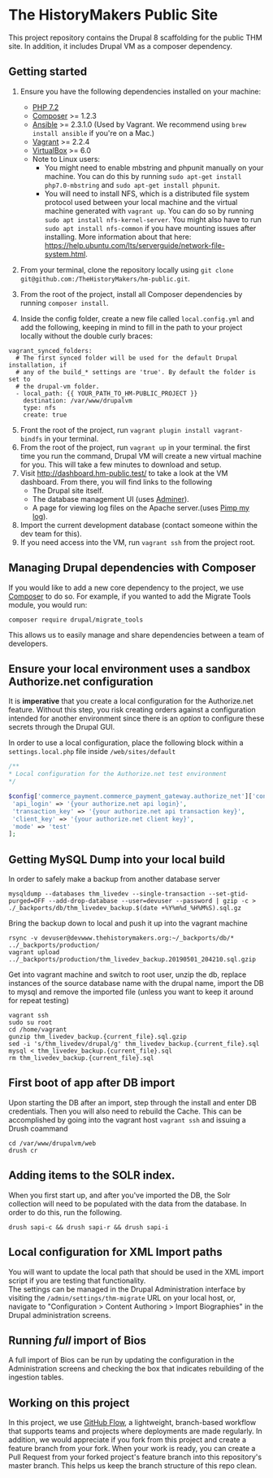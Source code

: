 # The HistoryMakers Public Site

This project repository contains the Drupal 8 scaffolding for the public THM site. In addition, it includes Drupal VM as a composer dependency.

## Getting started
1. Ensure you have the following dependencies installed on your machine:
    * [PHP 7.2](http://php.net/)
    * [Composer](https://getcomposer.org/) >= 1.2.3
    * [Ansible](http://docs.ansible.com/ansible/latest/intro.html) >= 2.3.1.0 (Used by Vagrant. We recommend using `brew install ansible` if you're on a Mac.)
    * [Vagrant](https://www.vagrantup.com/intro/index.html) >= 2.2.4
    * [VirtualBox](https://www.virtualbox.org/) >= 6.0
    * Note to Linux users:
        * You might need to enable mbstring and phpunit manually on your machine. You can do this by running `sudo apt-get install php7.0-mbstring` and `sudo apt-get install phpunit`.
        * You will need to install NFS, which is a distributed file system protocol used between your local machine and the virtual machine generated with `vagrant up`. You can do so by running `sudo apt install nfs-kernel-server`. You might also have to run `sudo apt install nfs-common` if you have mounting issues after installing. More information about that here: https://help.ubuntu.com/lts/serverguide/network-file-system.html.

2. From your terminal, clone the repository locally using `git clone git@github.com:/TheHistoryMakers/hm-public.git`.
3. From the root of the project, install all Composer dependencies by running `composer install`.
4. Inside the config folder, create a new file called `local.config.yml` and add the following, keeping in mind to fill in the path to your project locally without the double curly braces:
```
vagrant_synced_folders:
  # The first synced folder will be used for the default Drupal installation, if
  # any of the build_* settings are 'true'. By default the folder is set to
  # the drupal-vm folder.
  - local_path: {{ YOUR_PATH_TO_HM-PUBLIC_PROJECT }}
    destination: /var/www/drupalvm
    type: nfs
    create: true
```
5. Front the root of the project, run `vagrant plugin install vagrant-bindfs` in your terminal.
6. From the root of the project, run `vagrant up` in your terminal. the first time you run the command, Drupal VM will create a new virtual machine for you. This will take a few minutes to download and setup.
7. Visit http://dashboard.hm-public.test/ to take a look at the VM dashboard. From there, you will find links to the following
    * The Drupal site itself.
    * The database management UI (uses [Adminer](https://www.adminer.org/)).
    * A page for viewing log files on the Apache server.(uses [Pimp my log](http://pimpmylog.com/)).
8. Import the current development database (contact someone within the dev team for this).
9. If you need access into the VM, run `vagrant ssh` from the project root.

## Managing Drupal dependencies with Composer

If you would like to add a new core dependency to the project, we use [Composer](https://getcomposer.org/) to do so. For example, if you wanted to add the Migrate Tools module, you would run:

`composer require drupal/migrate_tools`

This allows us to easily manage and share dependencies between a team of developers.

## Ensure your local environment uses a sandbox Authorize.net configuration

It is **imperative** that you create a local configuration for the Authorize.net feature.  Without this step, you risk creating orders against a configuration intended for another environment since there is an _option_ to configure these secrets through the Drupal GUI.  

In order to use a local configuration, place the following block within a `settings.local.php` file inside `/web/sites/default`

```php
/**
* Local configuration for the Authorize.net test environment
*/

$config['commerce_payment.commerce_payment_gateway.authorize_net']['configuration'] = [
 'api_login' => '{your authorize.net api login}',
 'transaction_key' => '{your authorize.net api transaction key}',
 'client_key' => '{your authorize.net client key}',
 'mode' => 'test'
];
```

## Getting MySQL Dump into your local build

In order to safely make a backup from another database server

    mysqldump --databases thm_livedev --single-transaction --set-gtid-purged=OFF --add-drop-database --user=devuser --password | gzip -c > ./_backports/db/thm_livedev_backup.$(date +%Y%m%d_%H%M%S).sql.gz

Bring the backup down to local and push it up into the vagrant machine
  
    rsync -v devuser@devwww.thehistorymakers.org:~/_backports/db/* ../_backports/production/
    vagrant upload ../_backports/production/thm_livedev_backup.20190501_204210.sql.gzip

Get into vagrant machine and switch to root user, unzip the db, replace instances of the source database name with the drupal name, import the DB to mysql and remove the imported file (unless you want to keep it around for repeat testing)

    vagrant ssh
    sudo su root
    cd /home/vagrant
    gunzip thm_livedev_backup.{current_file}.sql.gzip
    sed -i 's/thm_livedev/drupal/g' thm_livedev_backup.{current_file}.sql
    mysql < thm_livedev_backup.{current_file}.sql
    rm thm_livedev_backup.{current_file}.sql

## First boot of app after DB import

Upon starting the DB after an import, step through the install and enter DB credentials.  Then you will also need to rebuild the Cache.  This can be accomplished by going into the vagrant host `vagrant ssh` and issuing a Drush coammand
    
    cd /var/www/drupalvm/web
    drush cr
    
## Adding items to the SOLR index.

When you first start up, and after you've imported the DB, the Solr collection will need to be populated with the data from the database.  In order to do this, run the following.

    drush sapi-c && drush sapi-r && drush sapi-i

## Local configuration for XML Import paths

You will want to update the local path that should be used in the XML import script if you are testing that functionality.  
The settings can be managed in the Drupal Administration interface by visiting the `/admin/settings/thm-migrate` URL on 
your local host, or, navigate to "Configuration > Content Authoring > Import Biographies" in the Drupal administration screens.

## Running _full_ import of Bios

A full import of Bios can be run by updating the configuration in the Administration screens and checking the box that
indicates rebuilding of the ingestion tables.

## Working on this project

In this project, we use [GitHub Flow](https://guides.github.com/introduction/flow/), a lightweight, branch-based workflow that supports teams and projects where deployments are made regularly. In addition, we would appreciate if you fork from this project and create a feature branch from your fork. When your work is ready, you can create a Pull Request from your forked project's feature branch into this repository's master branch. This helps us keep the branch structure of this repo clean.
